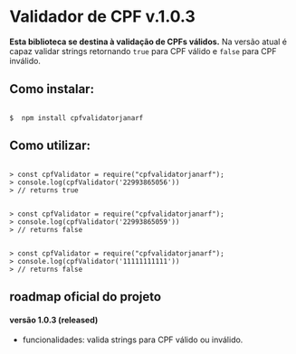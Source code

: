 # Validador de CPF v.1.0.3

**Esta biblioteca se destina à validação de CPFs válidos.**
Na versão atual é capaz validar strings retornando `true` para CPF válido e `false` para CPF inválido.

## Como instalar:

```shell

$  npm install cpfvalidatorjanarf

```

## Como utilizar:

```node

> const cpfValidator = require("cpfvalidatorjanarf");
> console.log(cpfValidator('22993865056'))
> // returns true

```

```node

> const cpfValidator = require("cpfvalidatorjanarf");
> console.log(cpfValidator('22993865059'))
> // returns false

```

```node

> const cpfValidator = require("cpfvalidatorjanarf");
> console.log(cpfValidator('11111111111'))
> // returns false

```

## roadmap oficial do projeto

#### versão 1.0.3 (released)
- funcionalidades: valida strings para CPF válido ou inválido.
